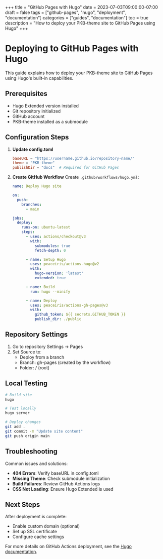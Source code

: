 +++
title = "GitHub Pages with Hugo"
date = 2023-07-03T09:00:00-07:00
draft = false
tags = ["github-pages", "hugo", "deployment", "documentation"]
categories = ["guides", "documentation"]
toc = true
description = "How to deploy your PKB-theme site to GitHub Pages using Hugo"
+++

# Deploying to GitHub Pages with Hugo

This guide explains how to deploy your PKB-theme site to GitHub Pages using Hugo's built-in capabilities.

## Prerequisites

- Hugo Extended version installed
- Git repository initialized
- GitHub account
- PKB-theme installed as a submodule

## Configuration Steps

1. **Update config.toml**
   ```toml
   baseURL = "https://username.github.io/repository-name/"
   theme = "PKB-theme"
   publishDir = "docs"  # Required for GitHub Pages
   ```

2. **Create GitHub Workflow**
   Create `.github/workflows/hugo.yml`:
   ```yaml
   name: Deploy Hugo site

   on:
     push:
       branches:
         - main

   jobs:
     deploy:
       runs-on: ubuntu-latest
       steps:
         - uses: actions/checkout@v3
           with:
             submodules: true
             fetch-depth: 0

         - name: Setup Hugo
           uses: peaceiris/actions-hugo@v2
           with:
             hugo-version: 'latest'
             extended: true

         - name: Build
           run: hugo --minify

         - name: Deploy
           uses: peaceiris/actions-gh-pages@v3
           with:
             github_token: ${{ secrets.GITHUB_TOKEN }}
             publish_dir: ./public
   ```

## Repository Settings

1. Go to repository Settings → Pages
2. Set Source to:
   - Deploy from a branch
   - Branch: gh-pages (created by the workflow)
   - Folder: / (root)

## Local Testing

```bash
# Build site
hugo

# Test locally
hugo server

# Deploy changes
git add .
git commit -m "Update site content"
git push origin main
```

## Troubleshooting

Common issues and solutions:

- **404 Errors**: Verify baseURL in config.toml
- **Missing Theme**: Check submodule initialization
- **Build Failures**: Review GitHub Actions logs
- **CSS Not Loading**: Ensure Hugo Extended is used

## Next Steps

After deployment is complete:
- Enable custom domain (optional)
- Set up SSL certificate
- Configure cache settings

For more details on GitHub Actions deployment, see the [Hugo documentation](https://gohugo.io/hosting-and-deployment/hosting-on-github/).
